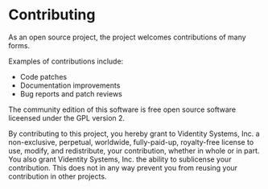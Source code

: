 Contributing
============

As an open source project, the project welcomes contributions of many forms.

Examples of contributions include:

* Code patches
* Documentation improvements
* Bug reports and patch reviews

The community edition of this software is free open source software liceensed 
under the GPL version 2.

By contributing to this project, you hereby grant to Videntity Systems, Inc. 
a non-exclusive, perpetual, worldwide, fully-paid-up, royalty-free license 
to use, modify, and redistribute, your contribution, whether in whole or in part. 
You also grant Videntity Systems, Inc. the ability to sublicense your contribution. 
This does not in any way prevent you from reusing your contribution in other projects.


